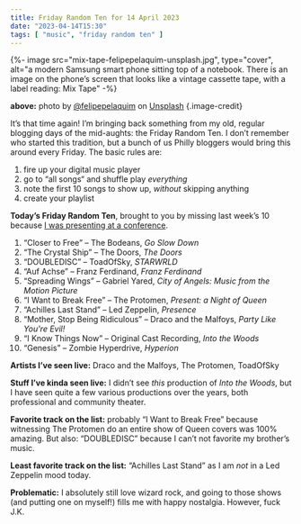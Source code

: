 ```yaml
---
title: Friday Random Ten for 14 April 2023
date: "2023-04-14T15:30"
tags: [ "music", "friday random ten" ]
---
```


{%- image src="mix-tape-felipepelaquim-unsplash.jpg", type="cover", alt="a modern Samsung smart phone sitting top of a notebook. There is an image on the phone’s screen that looks like a vintage cassette tape, with a label reading: Mix Tape" -%}

**above:** photo by [@felipepelaquim](https://unsplash.com/ko/@felipepelaquim?utm_source=unsplash&utm_medium=referral&utm_content=creditCopyText) on [Unsplash](https://unsplash.com/photos/UNNAYh3sMOg?utm_source=unsplash&utm_medium=referral&utm_content=creditCopyText) {.image-credit}

It’s that time again! I’m bringing back something from my old, regular blogging days of the mid-aughts: the Friday Random Ten. I don’t remember who started this tradition, but a bunch of us Philly bloggers would bring this around every Friday. The basic rules are:

1. fire up your digital music player
1. go to “all songs“ and shuffle play _everything_
1. note the first 10 songs to show up, _without_ skipping anything
1. create your playlist

**Today’s Friday Random Ten**, brought to you by missing last week’s 10 because [I was presenting at a conference](https://pcaaca.org/conference/2023/).

1. “Closer to Free” &#8211; The Bodeans, _Go Slow Down_
2. “The Crystal Ship” &#8211; The Doors, _The Doors_
3. “DOUBLEDISC” &#8211; ToadOfSky, _STARWRLD_
4. “Auf Achse” &#8211; Franz Ferdinand, _Franz Ferdinand_
5. “Spreading Wings” &#8211; Gabriel Yared, _City of Angels: Music from the Motion Picture_
6. “I Want to Break Free” &#8211; The Protomen, _Present: a Night of Queen_
7. “Achilles Last Stand” &#8211; Led Zeppelin, _Presence_
8. “Mother, Stop Being Ridiculous” &#8211; Draco and the Malfoys, _Party Like You're Evil!_
9. “I Know Things Now” &#8211; Original Cast Recording, _Into the Woods_
10. “Genesis” &#8211; Zombie Hyperdrive, _Hyperion_

**Artists I’ve seen live:** Draco and the Malfoys, The Protomen, ToadOfSky

**Stuff I’ve kinda seen live:** I didn’t see _this_ production of _Into the Woods_, but I have seen quite a few various productions over the years, both professional and community theater.

**Favorite track on the list:** probably “I Want to Break Free” because witnessing The Protomen do an entire show of Queen covers was 100% amazing. But also: “DOUBLEDISC” because I can’t not favorite my brother’s music.

**Least favorite track on the list:** “Achilles Last Stand” as I am _not_ in a Led Zeppelin mood today.

**Problematic:** I absolutely still love wizard rock, and going to those shows (and putting one on myself!) fills me with happy nostalgia. However, fuck J.K.
